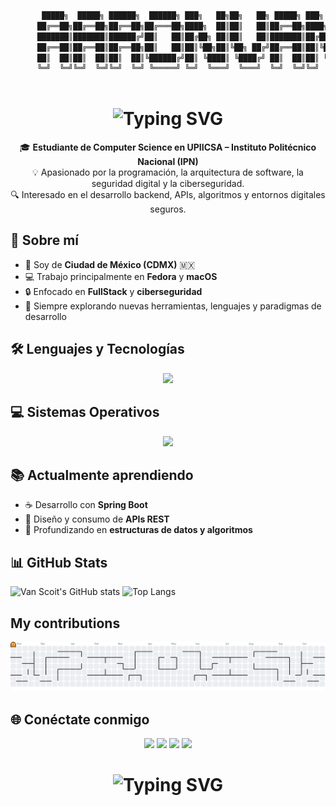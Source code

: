 ```bash
       █████╗  █████╗ ██████╗  ██████╗ ███╗   ██╗██╗   ██╗ █████╗ ███╗   ██╗███████╗ ██████╗ ██████╗ ██╗████████╗
      ██╔══██╗██╔══██╗██╔══██╗██╔═══██╗████╗  ██║██║   ██║██╔══██╗████╗  ██║██╔════╝██╔════╝██╔═══██╗██║╚══██╔══╝
      ███████║███████║██████╔╝██║   ██║██╔██╗ ██║██║   ██║███████║██╔██╗ ██║███████╗██║     ██║   ██║██║   ██║   
      ██╔══██║██╔══██║██╔══██╗██║   ██║██║╚██╗██║╚██╗ ██╔╝██╔══██║██║╚██╗██║╚════██║██║     ██║   ██║██║   ██║   
      ██║  ██║██║  ██║██║  ██║╚██████╔╝██║ ╚████║ ╚████╔╝ ██║  ██║██║ ╚████║███████║╚██████╗╚██████╔╝██║   ██║   
      ╚═╝  ╚═╝╚═╝  ╚═╝╚═╝  ╚═╝ ╚═════╝ ╚═╝  ╚═══╝  ╚═══╝  ╚═╝  ╚═╝╚═╝  ╚═══╝╚══════╝ ╚═════╝ ╚═════╝ ╚═╝   ╚═╝   
                                                                                                                 
``` 

<h1 align="center">
  <img src="https://readme-typing-svg.herokuapp.com?font=Fira+Code&pause=1000&color=0093FF&center=true&vCenter=true&width=600&lines=Bienvenido+a+mi+perfil+de+GitHub!+👋" alt="Typing SVG" />
</h1>

<p align="center">
  🎓 <b>Estudiante de Computer Science en UPIICSA – Instituto Politécnico Nacional (IPN)</b>  
  <br>
  💡 Apasionado por la programación, la arquitectura de software, la seguridad digital y la ciberseguridad.  
  <br>
  🔍 Interesado en el desarrollo backend, APIs, algoritmos y entornos digitales seguros.
</p>


## 🧠 Sobre mí
- 🌆 Soy de **Ciudad de México (CDMX)** 🇲🇽  
- 💻 Trabajo principalmente en **Fedora** y **macOS**  
- 🔒 Enfocado en **FullStack** y **ciberseguridad**
- 🚀 Siempre explorando nuevas herramientas, lenguajes y paradigmas de desarrollo  


## 🛠️ Lenguajes y Tecnologías
<p align="center">
  <img src="https://skillicons.dev/icons?i=c,cpp,python,java,spring,git,vscode,html,css,js,deno" />
</p>



## 💻 Sistemas Operativos
<p align="center">
  <img src="https://skillicons.dev/icons?i=linux,apple" height="70"/>
</p>



## 📚 Actualmente aprendiendo
- ☕ Desarrollo con **Spring Boot**
- 🧩 Diseño y consumo de **APIs REST**
- 🧮 Profundizando en **estructuras de datos y algoritmos**



## 📊 GitHub Stats
![Van Scoit's GitHub stats](https://github-readme-stats.vercel.app/api?username=AaronVanScoit&show_icons=true&theme=onedark)
![Top Langs](https://github-readme-stats.vercel.app/api/top-langs/?username=AaronVanScoit&theme=onedark&hide_border=false&&layout=compact)


## My contributions
<picture>
  <source media="(prefers-color-scheme: dark)" srcset="https://raw.githubusercontent.com/AaronVanScoit/AaronVanScoit/output/pacman-contribution-graph-dark.svg">
  <source media="(prefers-color-scheme: light)" srcset="https://raw.githubusercontent.com/AaronVanScoit/AaronVanScoit/output/pacman-contribution-graph.svg">
  <img alt="pacman contribution graph" src="https://raw.githubusercontent.com/AaronVanScoit/AaronVanScoit/output/pacman-contribution-graph.svg">
</picture>



## 🌐 Conéctate conmigo
<p align="center">
  <a href="https://github.com/AaronVanScoit"><img src="https://img.shields.io/badge/GitHub-181717?style=for-the-badge&logo=github&logoColor=white"/></a>
  <a href="mailto:aaron.vanscoit02@gmail.com"><img src="https://img.shields.io/badge/Email-D14836?style=for-the-badge&logo=gmail&logoColor=white"/></a>
  <a href="https://www.linkedin.com/in/aaronvanscoit/"><img src="https://img.shields.io/badge/LinkedIn-0A66C2?style=for-the-badge&logo=linkedin&logoColor=white"/></a>
  <a href="https://www.instagram.com/aaronvanscoit/"><img src="https://img.shields.io/badge/Instagram-E4405F?style=for-the-badge&logo=instagram&logoColor=white"/></a>
</p>



<h1 align="center">
  <img src="https://readme-typing-svg.herokuapp.com?font=Fira+Code&pause=1000&color=0093FF&width=435&lines=%F0%9F%92%AC++Si+lo+puedes+imaginar;Lo+puedes+programar" alt="Typing SVG" />
</h1>

